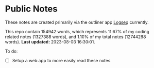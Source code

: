 # Public Notes

These notes are created primarily via the outliner app [Logseq](https://github.com/logseq/logseq) currently.

This repo contain 154942 words, which represents 11.67% of my coding related notes (1327388 words), and 1.10% of my total notes (12744288 words). **Last updated:** 2023-08-03 16:30:01. 

To do:

- [ ] Setup a web app to more easily read these notes
